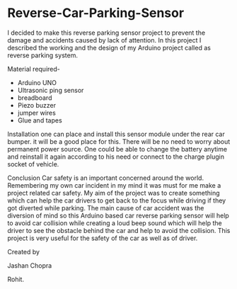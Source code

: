 # Reverse-Car-Parking-Sensor
I decided to make this reverse parking sensor project to prevent the damage and accidents caused by lack of attention. 
In this project I described the working and the design of my Arduino project called as reverse parking system.

Material required-
- Arduino UNO
- Ultrasonic ping sensor
- breadboard
- Piezo buzzer 
- jumper wires
- Glue and tapes

Installation 
one can place and install this sensor module under the rear car bumper. it will be a good place for this. There will be no need to worry about permanent power source. One could be able to change the battery anytime and reinstall it again according to his need or connect to the charge plugin socket of vehicle.

Conclusion
Car safety is an important concerned around the world. Remembering my own car incident in my mind it was must for me make a project related car safety. My aim of the project was to create something which can help the car drivers to get back to the focus while driving if they got diverted while parking. The main cause of car accident was the diversion of mind so this Arduino based car reverse parking sensor will help to avoid car collision while creating a loud beep sound which will help the driver to see the obstacle behind the car and help to avoid the collision. This project is very useful for the safety of the car as well as of driver.

Created by 

Jashan Chopra 

Rohit.
